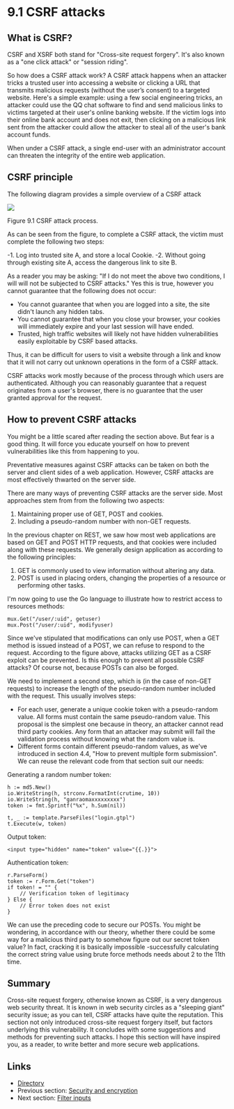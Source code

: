 # 9.1 CSRF attacks

## What is CSRF?

CSRF and XSRF both stand for "Cross-site request forgery". It's also known as a "one click attack" or "session riding".

So how does a CSRF attack work? A CSRF attack happens when an attacker tricks a trusted user into accessing a website or clicking a URL that transmits malicious requests (without the user’s consent) to a targeted website. Here's a simple example: using a few social engineering tricks, an attacker could use the QQ chat software to find and send malicious links to victims targeted at their user's online banking website. If the victim logs into their online bank account and does not exit, then clicking on a malicious link sent from the attacker could allow the attacker to steal all of the user's bank account funds.

When under a CSRF attack, a single end-user with an administrator account can threaten the integrity of the entire web application.

## CSRF principle

The following diagram provides a simple overview of ​​a CSRF attack

![](images/9.1.csrf.png)

Figure 9.1 CSRF attack process.

As can be seen from the figure, to complete a CSRF attack, the victim must complete the following two steps:

\-1. Log into trusted site A, and store a local Cookie. -2. Without going through existing site A, access the dangerous link to site B.

As a reader you may be asking: "If I do not meet the above two conditions, I will will not be subjected to CSRF attacks." Yes this is true, however you cannot guarantee that the following does not occur:

* You cannot guarantee that when you are logged into a site, the site didn't launch any hidden tabs.
* You cannot guarantee that when you close your browser, your cookies will immediately expire and your last session will have ended.
* Trusted, high traffic websites will likely not have hidden vulnerabilities easily exploitable by CSRF based attacks.

Thus, it can be difficult for users to visit a website through a link and know that it will not carry out unknown operations in the form of a CSRF attack.

CSRF attacks work mostly because of the process through which users are authenticated. Although you can reasonably guarantee that a request originates from a user's browser, there is no guarantee that the user granted approval for the request.

## How to prevent CSRF attacks

You might be a little scared after reading the section above. But fear is a good thing. It will force you educate yourself on how to prevent vulnerabilities like this from happening to you.

Preventative measures against CSRF attacks can be taken on both the server and client sides of a web application. However, CSRF attacks are most effectively thwarted on the server side.

There are many ways of preventing CSRF attacks are the server side. Most approaches stem from from the following two aspects:

1. Maintaining proper use of GET, POST and cookies.
2. Including a pseudo-random number with non-GET requests.

In the previous chapter on REST, we saw how most web applications are based on GET and POST HTTP requests, and that cookies were included along with these requests. We generally design application as according to the following principles:

1. GET is commonly used to view information without altering any data.
2. POST is used in placing orders, changing the properties of a resource or performing other tasks.

I'm now going to use the Go language to illustrate how to restrict access to resources methods:

```
mux.Get("/user/:uid", getuser)
mux.Post("/user/:uid", modifyuser)
```

Since we've stipulated that modifications can only use POST, when a GET method is issued instead of a POST, we can refuse to respond to the request. According to the figure above, attacks utilizing GET as a CSRF exploit can be prevented. Is this enough to prevent all possible CSRF attacks? Of course not, because POSTs can also be forged.

We need to implement a second step, which is (in the case of non-GET requests) to increase the length of the pseudo-random number included with the request. This usually involves steps:

* For each user, generate a unique cookie token with a pseudo-random value. All forms must contain the same pseudo-random value. This proposal is the simplest one because in theory, an attacker cannot read third party cookies. Any form that an attacker may submit will fail the validation process without knowing what the random value is.
* Different forms contain different pseudo-random values, as we've introduced in section 4.4, "How to prevent multiple form submission". We can reuse the relevant code from that section suit our needs:

Generating a random number token:

```
h := md5.New()
io.WriteString(h, strconv.FormatInt(crutime, 10))
io.WriteString(h, "ganraomaxxxxxxxxx")
token := fmt.Sprintf("%x", h.Sum(nil))

t, _ := template.ParseFiles("login.gtpl")
t.Execute(w, token)
```

Output token:

```
<input type="hidden" name="token" value="{{.}}">
```

Authentication token:

```
r.ParseForm()
token := r.Form.Get("token")
if token! = "" {
	// Verification token of legitimacy
} Else {
	// Error token does not exist
}
```

We can use the preceding code to secure our POSTs. You might be wondering, in accordance with our theory, whether there could be some way for a malicious third party to somehow figure out our secret token value? In fact, cracking it is basically impossible -successfully calculating the correct string value using brute force methods needs about 2 to the 11th time.

## Summary

Cross-site request forgery, otherwise known as CSRF, is a very dangerous web security threat. It is known in web security circles as a "sleeping giant" security issue; as you can tell, CSRF attacks have quite the reputation. This section not only introduced cross-site request forgery itself, but factors underlying this vulnerability. It concludes with some suggestions and methods for preventing such attacks. I hope this section will have inspired you, as a reader, to write better and more secure web applications.

## Links

* [Directory](preface.md)
* Previous section: [Security and encryption](09.0.md)
* Next section: [Filter inputs](09.2.md)
